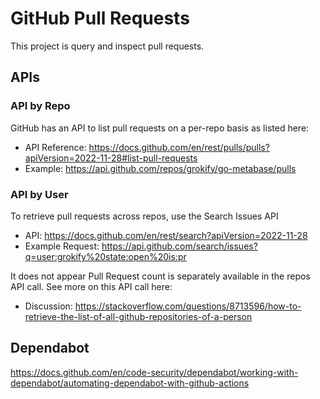# GitHub Pull Requests

This project is query and inspect pull requests.

## APIs

### API by Repo

GitHub has an API to list pull requests on a per-repo basis as listed here:

* API Reference: https://docs.github.com/en/rest/pulls/pulls?apiVersion=2022-11-28#list-pull-requests
* Example: https://api.github.com/repos/grokify/go-metabase/pulls 

### API by User

To retrieve pull requests across repos, use the Search Issues API

* API: https://docs.github.com/en/rest/search?apiVersion=2022-11-28
* Example Request: https://api.github.com/search/issues?q=user:grokify%20state:open%20is:pr

It does not appear Pull Request count is separately available in the repos API call. See more on this API call here:

* Discussion: https://stackoverflow.com/questions/8713596/how-to-retrieve-the-list-of-all-github-repositories-of-a-person

## Dependabot

https://docs.github.com/en/code-security/dependabot/working-with-dependabot/automating-dependabot-with-github-actions